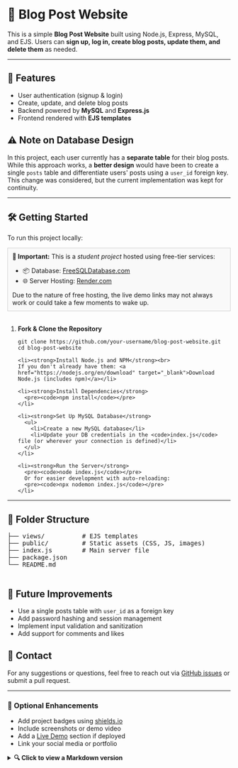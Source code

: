 <!DOCTYPE html>
<html lang="en">
<head>
  <meta charset="UTF-8">
</head>
<body>

  <h1>📝 Blog Post Website</h1>

  <p>This is a simple <strong>Blog Post Website</strong> built using Node.js, Express, MySQL, and EJS. Users can 
  <strong>sign up, log in, create blog posts, update them, and delete them</strong> as needed.</p>

  <hr>

  <h2 id="features">🚀 Features</h2>
  <ul>
    <li>User authentication (signup & login)</li>
    <li>Create, update, and delete blog posts</li>
    <li>Backend powered by <strong>MySQL</strong> and <strong>Express.js</strong></li>
    <li>Frontend rendered with <strong>EJS templates</strong></li>
  </ul>

  <h2 id="database-design">⚠️ Note on Database Design</h2>
  <p>In this project, each user currently has a <strong>separate table</strong> for their blog posts. 
  While this approach works, a <strong>better design</strong> would have been to create a single <code>posts</code> table and differentiate users' posts using a <code>user_id</code> foreign key.
  This change was considered, but the current implementation was kept for continuity.</p>

  <hr>

  <h2 id="getting-started">🛠️ Getting Started</h2>
  <p>To run this project locally:</p>

  <div style="border: 1px solid #ccc; padding: 10px; background-color: #f9f9f9;">
    <strong>📢 Important:</strong> This is a <em>student project</em> hosted using free-tier services:
    <ul>
      <li>📦 Database: <a href="https://www.freesqldatabase.com" target="_blank">FreeSQLDatabase.com</a></li>
      <li>🌐 Server Hosting: <a href="https://www.render.com" target="_blank">Render.com</a></li>
    </ul>
    Due to the nature of free hosting, the live demo links may not always work or could take a few moments to wake up.
  </div>

  <br>

  <ol>
    <li><strong>Fork & Clone the Repository</strong>
      <pre><code>git clone https://github.com/your-username/blog-post-website.git
cd blog-post-website</code></pre>
    </li>

    <li><strong>Install Node.js and NPM</strong><br>
    If you don't already have them: <a href="https://nodejs.org/en/download" target="_blank">Download Node.js (includes npm)</a></li>

    <li><strong>Install Dependencies</strong>
      <pre><code>npm install</code></pre>
    </li>

    <li><strong>Set Up MySQL Database</strong>
      <ul>
        <li>Create a new MySQL database</li>
        <li>Update your DB credentials in the <code>index.js</code> file (or wherever your connection is defined)</li>
      </ul>
    </li>

    <li><strong>Run the Server</strong>
      <pre><code>node index.js</code></pre>
      Or for easier development with auto-reloading:
      <pre><code>npx nodemon index.js</code></pre>
    </li>
  </ol>

  <hr>

  <h2 id="structure">📂 Folder Structure</h2>
  <pre>
├── views/          # EJS templates
├── public/         # Static assets (CSS, JS, images)
├── index.js        # Main server file
├── package.json
└── README.md
  </pre>

  <h2 id="future">📌 Future Improvements</h2>
  <ul>
    <li>Use a single posts table with <code>user_id</code> as a foreign key</li>
    <li>Add password hashing and session management</li>
    <li>Implement input validation and sanitization</li>
    <li>Add support for comments and likes</li>
  </ul>

  <h2 id="contact">📧 Contact</h2>
  <p>For any suggestions or questions, feel free to reach out via 
  <a href="https://github.com/your-username/blog-post-website/issues" target="_blank">GitHub issues</a> or submit a pull request.</p>

  <hr>

  <h3>🔗 Optional Enhancements</h3>
  <ul>
    <li>Add project badges using <a href="https://shields.io" target="_blank">shields.io</a></li>
    <li>Include screenshots or demo video</li>
    <li>Add a <a href="#live-demo">Live Demo</a> section if deployed</li>
    <li>Link your social media or portfolio</li>
  </ul>

  <details>
    <summary><strong>🔍 Click to view a Markdown version</strong></summary>
    <pre>
# 📝 Blog Post Website

This is a simple **Blog Post Website** built using Node.js, Express, MySQL, and EJS...
<!-- truncated for brevity -->
    </pre>
  </details>

</body>
</html>
